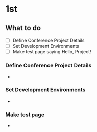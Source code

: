 
# 1st

## What to do

- [ ] Define Conference Project Details
- [ ] Set Development Environments
- [ ] Make test page saying Hello, Project!

### Define Conference Project Details

- 

### Set Development Environments

- 

### Make test page

- 
